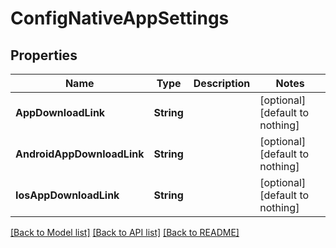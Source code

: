 # ConfigNativeAppSettings


## Properties
Name | Type | Description | Notes
------------ | ------------- | ------------- | -------------
**AppDownloadLink** | **String** |  | [optional] [default to nothing]
**AndroidAppDownloadLink** | **String** |  | [optional] [default to nothing]
**IosAppDownloadLink** | **String** |  | [optional] [default to nothing]


[[Back to Model list]](../README.md#models) [[Back to API list]](../README.md#api-endpoints) [[Back to README]](../README.md)



